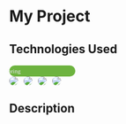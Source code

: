 # My Project

## Technologies Used
<svg xmlns="http://www.w3.org/2000/svg" width="120" height="20" role="img" aria-label="Spring: 6DB33F">
  <title>Spring: 6DB33F</title>
  <rect width="120" height="20" rx="10" fill="#6DB33F"/>
  <g fill="#fff" text-anchor="middle" font-family="Verdana" font-size="110">
    <text x="60" y="140" transform="scale(.1)" fill="#010101" fill-opacity=".3">Spring</text>
    <text x="60" y="140" transform="scale(.1)">Spring</text>
  </g>
</svg>


<div style="display: flex; gap: 10px;">
  <img src="https://img.shields.io/badge/Spring-6DB33F?style=for-the-badge&logo=spring&logoColor=white" style="border-radius: 15px;">
  <img src="https://img.shields.io/badge/Java-ED8B00?style=for-the-badge&logo=java&logoColor=white" style="border-radius: 15px;">
  <img src="https://img.shields.io/badge/Python-3776AB?style=for-the-badge&logo=python&logoColor=white" style="border-radius: 15px;">
  <img src="https://img.shields.io/badge/HTML5-E34F26?style=for-the-badge&logo=html5&logoColor=white" style="border-radius: 15px;">
</div>

## Description


  </g>
</svg>
